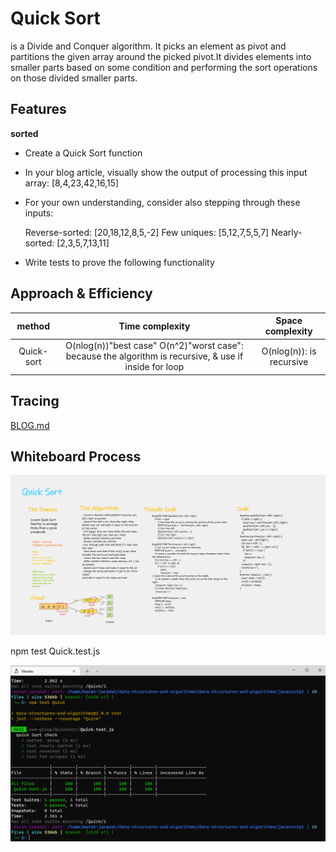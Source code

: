 # Quick Sort

 is a Divide and Conquer algorithm. It picks an element as pivot and partitions the given array around the picked pivot.It divides elements into smaller parts based on some condition and performing the sort operations on those divided smaller parts.

## Features

**sorted**

- Create a Quick Sort function
- In your blog article, visually show the output of processing this input array:
    [8,4,23,42,16,15]

- For your own understanding, consider also stepping through these inputs:

    Reverse-sorted: [20,18,12,8,5,-2]
    Few uniques: [5,12,7,5,5,7]
    Nearly-sorted: [2,3,5,7,13,11]


- Write tests to prove the following functionality

    
## Approach & Efficiency

| method|Time complexity |Space complexity | 
| :---: | :---: | :---: |
|Quick-sort| O(nlog(n))"best case" O(n^2)"worst case": because the algorithm is recursive, & use if inside for loop | O(nlog(n)): is recursive|

## Tracing

[BLOG.md](./BLOG.md)

## Whiteboard Process

![Whiteboard](./quickwhite.png)

npm test Quick.test.js

![test](./quickTest.png)





